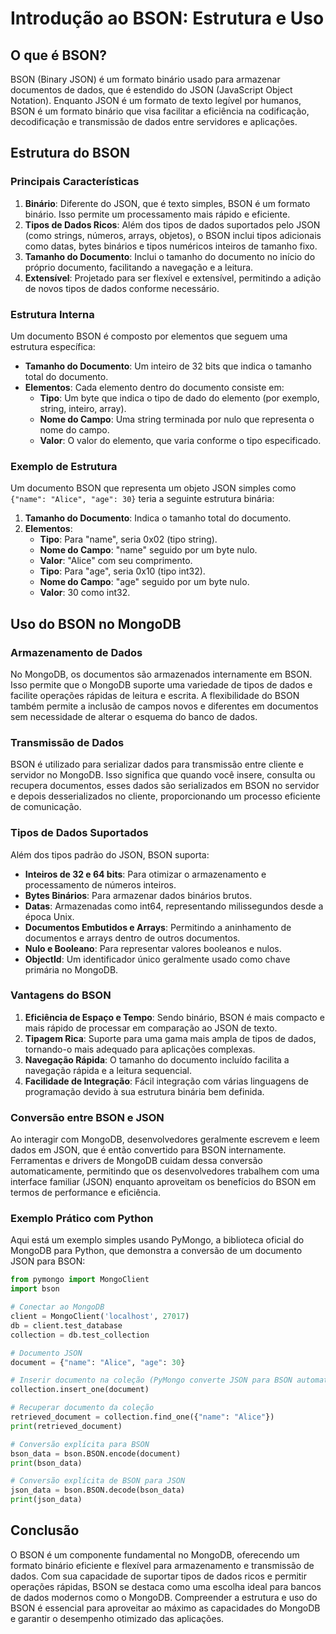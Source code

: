 # Introdução ao BSON: Estrutura e Uso

## O que é BSON?

BSON (Binary JSON) é um formato binário usado para armazenar documentos de dados, que é estendido do JSON (JavaScript Object Notation). Enquanto JSON é um formato de texto legível por humanos, BSON é um formato binário que visa facilitar a eficiência na codificação, decodificação e transmissão de dados entre servidores e aplicações.

## Estrutura do BSON

### Principais Características

1. **Binário**: Diferente do JSON, que é texto simples, BSON é um formato binário. Isso permite um processamento mais rápido e eficiente.
2. **Tipos de Dados Ricos**: Além dos tipos de dados suportados pelo JSON (como strings, números, arrays, objetos), o BSON inclui tipos adicionais como datas, bytes binários e tipos numéricos inteiros de tamanho fixo.
3. **Tamanho do Documento**: Inclui o tamanho do documento no início do próprio documento, facilitando a navegação e a leitura.
4. **Extensível**: Projetado para ser flexível e extensível, permitindo a adição de novos tipos de dados conforme necessário.

### Estrutura Interna

Um documento BSON é composto por elementos que seguem uma estrutura específica:
- **Tamanho do Documento**: Um inteiro de 32 bits que indica o tamanho total do documento.
- **Elementos**: Cada elemento dentro do documento consiste em:
  - **Tipo**: Um byte que indica o tipo de dado do elemento (por exemplo, string, inteiro, array).
  - **Nome do Campo**: Uma string terminada por nulo que representa o nome do campo.
  - **Valor**: O valor do elemento, que varia conforme o tipo especificado.

### Exemplo de Estrutura

Um documento BSON que representa um objeto JSON simples como `{"name": "Alice", "age": 30}` teria a seguinte estrutura binária:

1. **Tamanho do Documento**: Indica o tamanho total do documento.
2. **Elementos**:
   - **Tipo**: Para "name", seria 0x02 (tipo string).
   - **Nome do Campo**: "name" seguido por um byte nulo.
   - **Valor**: "Alice" com seu comprimento.
   - **Tipo**: Para "age", seria 0x10 (tipo int32).
   - **Nome do Campo**: "age" seguido por um byte nulo.
   - **Valor**: 30 como int32.

## Uso do BSON no MongoDB

### Armazenamento de Dados

No MongoDB, os documentos são armazenados internamente em BSON. Isso permite que o MongoDB suporte uma variedade de tipos de dados e facilite operações rápidas de leitura e escrita. A flexibilidade do BSON também permite a inclusão de campos novos e diferentes em documentos sem necessidade de alterar o esquema do banco de dados.

### Transmissão de Dados

BSON é utilizado para serializar dados para transmissão entre cliente e servidor no MongoDB. Isso significa que quando você insere, consulta ou recupera documentos, esses dados são serializados em BSON no servidor e depois desserializados no cliente, proporcionando um processo eficiente de comunicação.

### Tipos de Dados Suportados

Além dos tipos padrão do JSON, BSON suporta:
- **Inteiros de 32 e 64 bits**: Para otimizar o armazenamento e processamento de números inteiros.
- **Bytes Binários**: Para armazenar dados binários brutos.
- **Datas**: Armazenadas como int64, representando milissegundos desde a época Unix.
- **Documentos Embutidos e Arrays**: Permitindo a aninhamento de documentos e arrays dentro de outros documentos.
- **Nulo e Booleano**: Para representar valores booleanos e nulos.
- **ObjectId**: Um identificador único geralmente usado como chave primária no MongoDB.

### Vantagens do BSON

1. **Eficiência de Espaço e Tempo**: Sendo binário, BSON é mais compacto e mais rápido de processar em comparação ao JSON de texto.
2. **Tipagem Rica**: Suporte para uma gama mais ampla de tipos de dados, tornando-o mais adequado para aplicações complexas.
3. **Navegação Rápida**: O tamanho do documento incluído facilita a navegação rápida e a leitura sequencial.
4. **Facilidade de Integração**: Fácil integração com várias linguagens de programação devido à sua estrutura binária bem definida.

### Conversão entre BSON e JSON

Ao interagir com MongoDB, desenvolvedores geralmente escrevem e leem dados em JSON, que é então convertido para BSON internamente. Ferramentas e drivers de MongoDB cuidam dessa conversão automaticamente, permitindo que os desenvolvedores trabalhem com uma interface familiar (JSON) enquanto aproveitam os benefícios do BSON em termos de performance e eficiência.

### Exemplo Prático com Python

Aqui está um exemplo simples usando PyMongo, a biblioteca oficial do MongoDB para Python, que demonstra a conversão de um documento JSON para BSON:

```python
from pymongo import MongoClient
import bson

# Conectar ao MongoDB
client = MongoClient('localhost', 27017)
db = client.test_database
collection = db.test_collection

# Documento JSON
document = {"name": "Alice", "age": 30}

# Inserir documento na coleção (PyMongo converte JSON para BSON automaticamente)
collection.insert_one(document)

# Recuperar documento da coleção
retrieved_document = collection.find_one({"name": "Alice"})
print(retrieved_document)

# Conversão explícita para BSON
bson_data = bson.BSON.encode(document)
print(bson_data)

# Conversão explícita de BSON para JSON
json_data = bson.BSON.decode(bson_data)
print(json_data)
```

## Conclusão

O BSON é um componente fundamental no MongoDB, oferecendo um formato binário eficiente e flexível para armazenamento e transmissão de dados. Com sua capacidade de suportar tipos de dados ricos e permitir operações rápidas, BSON se destaca como uma escolha ideal para bancos de dados modernos como o MongoDB. Compreender a estrutura e uso do BSON é essencial para aproveitar ao máximo as capacidades do MongoDB e garantir o desempenho otimizado das aplicações.